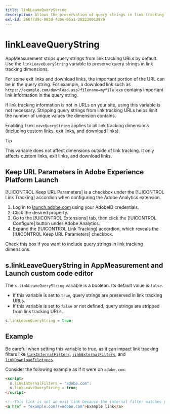 ```yaml
---
title: linkLeaveQueryString
description: Allows the preservation of query strings in link tracking dimensions.
exl-id: 266f7d9c-803d-4dbe-95a1-282230012878
---
```

# linkLeaveQueryString

AppMeasurement strips query strings from link tracking URLs by default. Use the `linkLeaveQueryString` variable to preserve query strings in link tracking dimensions.

For some exit links and download links, the important portion of the URL can be in the query string. For example, a download link such as `https://example.com/download.asp?filename=myfile.exe` contains important link information in the query string.

If link tracking information is not in URLs on your site, using this variable is not necessary. Stripping query strings from link tracking URLs helps limit the number of unique values the dimension contains.

Enabling `linkLeaveQueryString` applies to all link tracking dimensions (including custom links, exit links, and download links).

>[!TIP]
>
>This variable does not affect dimensions outside of link tracking. It only affects custom links, exit links, and download links.

## Keep URL Parameters in Adobe Experience Platform Launch

[!UICONTROL Keep URL Parameters] is a checkbox under the [!UICONTROL Link Tracking] accordion when configuring the Adobe Analytics extension.

1. Log in to [launch.adobe.com](https://launch.adobe.com) using your AdobeID credentials.
2. Click the desired property.
3. Go to the [!UICONTROL Extensions] tab, then click the [!UICONTROL Configure] button under Adobe Analytics.
4. Expand the [!UICONTROL Link Tracking] accordion, which reveals the [!UICONTROL Keep URL Parameters] checkbox.

Check this box if you want to include query strings in link tracking dimensions.

## s.linkLeaveQueryString in AppMeasurement and Launch custom code editor

The `s.linkLeaveQueryString` variable is a boolean. Its default value is `false`.

* If this variable is set to `true`, query strings are preserved in link tracking URLs.
* If this variable is set to `false` or not defined, query strings are stripped from link tracking URLs.

```js
s.linkLeaveQueryString = true;
```

## Example

Be careful when setting this variable to true, as it can impact link tracking filters like [`linkInternalFilters`](linkinternalfilters.md), [`linkExternalFilters`](linkexternalfilters.md), and [`linkDownloadFiletypes`](linkdownloadfiletypes.md).

Consider the following example as if it were on `adobe.com`:

```html
<script>
  s.linkInternalFilters = "adobe.com";
  s.linkLeaveQueryString = true;
</script>

<!--This link is not an exit link because the internal filter matches part of the query string -->
<a href = "example.com?r=adobe.com">Example link</a>
```
